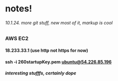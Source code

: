 # notes!
###### 10.1.24. more git stuff, new most of it, markup is cool

### AWS EC2
#### 18.233.33.1 (use http not https for now)
#### ssh -i 260startupKey.pem ubuntu@54.226.85.196
##### interesting stufffs, certainly dope

